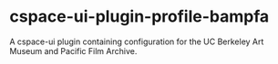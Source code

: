 # cspace-ui-plugin-profile-bampfa

A cspace-ui plugin containing configuration for the UC Berkeley Art Museum and Pacific Film Archive.
